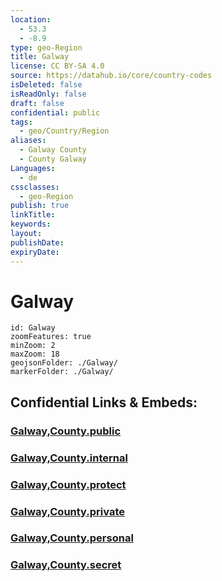 ```yaml
---
location:
  - 53.3
  - -8.9
type: geo-Region
title: Galway
license: CC BY-SA 4.0
source: https://datahub.io/core/country-codes
isDeleted: false
isReadOnly: false
draft: false
confidential: public
tags:
  - geo/Country/Region
aliases:
  - Galway County
  - County Galway
Languages:
  - de
cssclasses:
  - geo-Region
publish: true
linkTitle: 
keywords: 
layout: 
publishDate: 
expiryDate:
---
```


# Galway

```leaflet
id: Galway
zoomFeatures: true 
minZoom: 2 
maxZoom: 18
geojsonFolder: ./Galway/
markerFolder: ./Galway/
```


## Confidential Links & Embeds: 

### [Galway,County.public](/_public/\Earth\Continent\Europe\Europe~North\Ireland\Ireland,Provinces\ConnachtGalway,County.public.md) 

### [Galway,County.internal](/_internal/\Earth\Continent\Europe\Europe~North\Ireland\Ireland,Provinces\ConnachtGalway,County.internal.md) 

### [Galway,County.protect](/_protect/\Earth\Continent\Europe\Europe~North\Ireland\Ireland,Provinces\ConnachtGalway,County.protect.md) 

### [Galway,County.private](/_private/\Earth\Continent\Europe\Europe~North\Ireland\Ireland,Provinces\ConnachtGalway,County.private.md) 

### [Galway,County.personal](/_personal/\Earth\Continent\Europe\Europe~North\Ireland\Ireland,Provinces\ConnachtGalway,County.personal.md) 

### [Galway,County.secret](/_secret/\Earth\Continent\Europe\Europe~North\Ireland\Ireland,Provinces\ConnachtGalway,County.secret.md)

